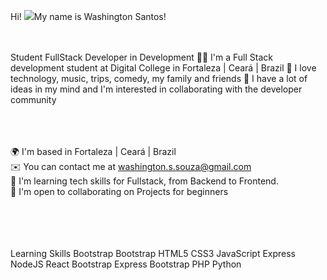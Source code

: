 Hi! ![](https://user-images.githubusercontent.com/18350557/176309783-0785949b-9127-417c-8b55-ab5a4333674e.gif)My name is Washington Santos!
<br><br><br>
<!--
**washingtonOF/washingtonOF** is a ✨ _special_ ✨ repository because its `README.md` (this file) appears on your GitHub profile.

Here are some ideas to get you started:

- 🔭 I’m currently working on ...
- 🌱 I’m currently learning ...
- 👯 I’m looking to collaborate on ...
- 🤔 I’m looking for help with ...
- 💬 Ask me about ...
- 📫 How to reach me: ...
- 😄 Pronouns: ...
- ⚡ Fun fact: ...
-->



Student FullStack Developer in Development
👨‍💻 I'm a Full Stack development student at Digital College in Fortaleza | Ceará | Brazil 🤩 I love technology, music, trips, comedy, my family and friends 🤔 I have a lot of ideas in my mind and I'm interested in collaborating with the developer community <br><br><br><br>

🌍  I'm based in Fortaleza | Ceará | Brazil <br>
✉️  You can contact me at washington.s.souza@gmail.com <br>
🧠  I'm learning tech skills for Fullstack, from Backend to Frontend. <br>
🤝  I'm open to collaborating on Projects for beginners <br> 

<br><br><br><br>
Learning Skills
Bootstrap Bootstrap HTML5 CSS3 JavaScript Express NodeJS React Bootstrap Express Bootstrap PHP Python

                 
